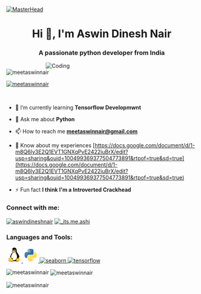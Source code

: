 [![MasterHead](https://user-images.githubusercontent.com/74038190/225813708-98b745f2-7d22-48cf-9150-083f1b00d6c9.gif)](https://rishavchanda.io)
<h1 align="center">Hi 👋, I'm Aswin Dinesh Nair</h1>
<h3 align="center">A passionate python developer from India</h3>
<img align="right" alt="Coding" width="400" src="https://camo.githubusercontent.com/19db51af5f90f1b152bc0b9078f5fe97053955be5074f03f17019c70345bdcdb/68747470733a2f2f6d69726f2e6d656469756d2e636f6d2f6d61782f313336302f302a37513379765349765f7430696f4a2d5a2e676966">

<p align="left"> <img src="https://komarev.com/ghpvc/?username=meetaswinnair&label=Profile%20views&color=0e75b6&style=flat" alt="meetaswinnair" /> </p>

<p align="left"> <a href="https://github.com/ryo-ma/github-profile-trophy"><img src="https://github-profile-trophy.vercel.app/?username=meetaswinnair" alt="meetaswinnair" /></a> </p>

<p align="left"> <a href="https://twitter.com/" target="blank"><img src="https://img.shields.io/twitter/follow/?logo=twitter&style=for-the-badge" alt="" /></a> </p>

- 🌱 I’m currently learning **Tensorflow Developmwnt**

- 💬 Ask me about **Python**

- 📫 How to reach me **meetaswinnair@gmail.com**

- 📄 Know about my experiences [https://docs.google.com/document/d/1-m8Q6Iy3E2Q1EVT1GNXqPvE2422iuBrX/edit?usp=sharing&ouid=100499369377504773891&rtpof=true&sd=true](https://docs.google.com/document/d/1-m8Q6Iy3E2Q1EVT1GNXqPvE2422iuBrX/edit?usp=sharing&ouid=100499369377504773891&rtpof=true&sd=true)

- ⚡ Fun fact **I think I'm a Introverted Crackhead**

<h3 align="left">Connect with me:</h3>
<p align="left">
<a href="https://linkedin.com/in/aswindineshnair" target="blank"><img align="center" src="https://raw.githubusercontent.com/rahuldkjain/github-profile-readme-generator/master/src/images/icons/Social/linked-in-alt.svg" alt="aswindineshnair" height="30" width="40" /></a>
<a href="https://instagram.com/_its.me.ashi" target="blank"><img align="center" src="https://raw.githubusercontent.com/rahuldkjain/github-profile-readme-generator/master/src/images/icons/Social/instagram.svg" alt="_its.me.ashi" height="30" width="40" /></a>
</p>

<h3 align="left">Languages and Tools:</h3>


<p align="left"> <a href="https://www.linux.org/" target="_blank" rel="noreferrer"> <img src="https://raw.githubusercontent.com/devicons/devicon/master/icons/linux/linux-original.svg" alt="linux" width="40" height="40"/> </a> <a href="https://www.python.org" target="_blank" rel="noreferrer"> <img src="https://raw.githubusercontent.com/devicons/devicon/master/icons/python/python-original.svg" alt="python" width="40" height="40"/> </a> <a href="https://seaborn.pydata.org/" target="_blank" rel="noreferrer"> <img src="https://seaborn.pydata.org/_images/logo-mark-lightbg.svg" alt="seaborn" width="40" height="40"/> </a> <a href="https://www.tensorflow.org" target="_blank" rel="noreferrer"> <img src="https://www.vectorlogo.zone/logos/tensorflow/tensorflow-icon.svg" alt="tensorflow" width="40" height="40"/> </a> </p>

<p><img align="left" src="https://github-readme-stats.vercel.app/api/top-langs?username=meetaswinnair&show_icons=true&locale=en&layout=compact" alt="meetaswinnair" /></p>

<p>&nbsp;<img align="center" src="https://github-readme-stats.vercel.app/api?username=meetaswinnair&show_icons=true&locale=en" alt="meetaswinnair" /></p>

<p><img align="center" src="https://github-readme-streak-stats.herokuapp.com/?user=meetaswinnair&" alt="meetaswinnair" /></p>
